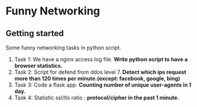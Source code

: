 # Funny Networking
## Getting started
Some funny networking tasks in python script.
1. Task 1: We have a nginx access log file. **Write python script to have a browser statistics.**
2. Task 2: Script for defend from ddos level 7. **Detect which ips request more than 120 times per minute.(except: facebook, google, bing)**
3. Task 3: Code a flask app: **Counting number of unique user-agents in 1 day.**
4. Task 4: Statistic ssl/tls ratio : **protocol/cipher in the past 1 minute.**

